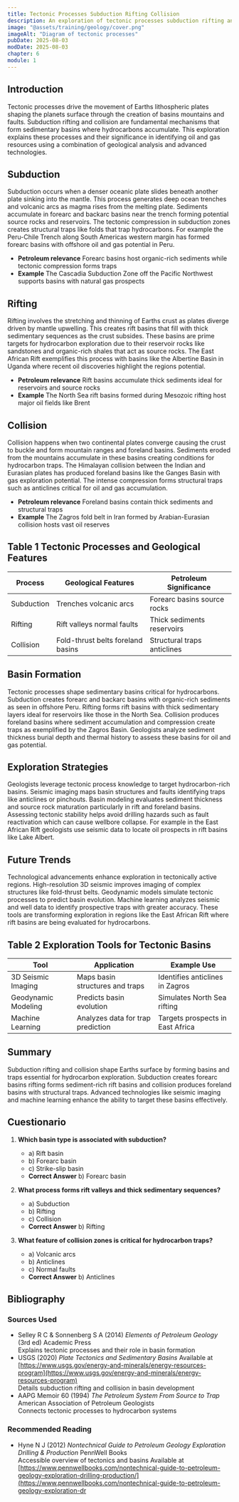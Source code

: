 ```yaml
---
title: Tectonic Processes Subduction Rifting Collision
description: An exploration of tectonic processes subduction rifting and collision detailing their role in shaping Earths surface and forming sedimentary basins critical for hydrocarbon exploration
image: "@assets/training/geology/cover.png"
imageAlt: "Diagram of tectonic processes"
pubDate: 2025-08-03
modDate: 2025-08-03
chapter: 6
module: 1
---
```


## Introduction

Tectonic processes drive the movement of Earths lithospheric plates shaping the planets surface through the creation of basins mountains and faults. Subduction rifting and collision are fundamental mechanisms that form sedimentary basins where hydrocarbons accumulate. This exploration explains these processes and their significance in identifying oil and gas resources using a combination of geological analysis and advanced technologies.

## Subduction

Subduction occurs when a denser oceanic plate slides beneath another plate sinking into the mantle. This process generates deep ocean trenches and volcanic arcs as magma rises from the melting plate. Sediments accumulate in forearc and backarc basins near the trench forming potential source rocks and reservoirs. The tectonic compression in subduction zones creates structural traps like folds that trap hydrocarbons. For example the Peru-Chile Trench along South Americas western margin has formed forearc basins with offshore oil and gas potential in Peru.

- **Petroleum relevance** Forearc basins host organic-rich sediments while tectonic compression forms traps
- **Example** The Cascadia Subduction Zone off the Pacific Northwest supports basins with natural gas prospects

## Rifting

Rifting involves the stretching and thinning of Earths crust as plates diverge driven by mantle upwelling. This creates rift basins that fill with thick sedimentary sequences as the crust subsides. These basins are prime targets for hydrocarbon exploration due to their reservoir rocks like sandstones and organic-rich shales that act as source rocks. The East African Rift exemplifies this process with basins like the Albertine Basin in Uganda where recent oil discoveries highlight the regions potential.

- **Petroleum relevance** Rift basins accumulate thick sediments ideal for reservoirs and source rocks
- **Example** The North Sea rift basins formed during Mesozoic rifting host major oil fields like Brent

## Collision

Collision happens when two continental plates converge causing the crust to buckle and form mountain ranges and foreland basins. Sediments eroded from the mountains accumulate in these basins creating conditions for hydrocarbon traps. The Himalayan collision between the Indian and Eurasian plates has produced foreland basins like the Ganges Basin with gas exploration potential. The intense compression forms structural traps such as anticlines critical for oil and gas accumulation.

- **Petroleum relevance** Foreland basins contain thick sediments and structural traps
- **Example** The Zagros fold belt in Iran formed by Arabian-Eurasian collision hosts vast oil reserves

## Table 1 Tectonic Processes and Geological Features

| **Process**   | **Geological Features**        | **Petroleum Significance**         |
|---------------|-------------------------------|-----------------------------------|
| Subduction    | Trenches volcanic arcs        | Forearc basins source rocks       |
| Rifting       | Rift valleys normal faults    | Thick sediments reservoirs        |
| Collision     | Fold-thrust belts foreland basins | Structural traps anticlines   |

## Basin Formation

Tectonic processes shape sedimentary basins critical for hydrocarbons. Subduction creates forearc and backarc basins with organic-rich sediments as seen in offshore Peru. Rifting forms rift basins with thick sedimentary layers ideal for reservoirs like those in the North Sea. Collision produces foreland basins where sediment accumulation and compression create traps as exemplified by the Zagros Basin. Geologists analyze sediment thickness burial depth and thermal history to assess these basins for oil and gas potential.

## Exploration Strategies

Geologists leverage tectonic process knowledge to target hydrocarbon-rich basins. Seismic imaging maps basin structures and faults identifying traps like anticlines or pinchouts. Basin modeling evaluates sediment thickness and source rock maturation particularly in rift and foreland basins. Assessing tectonic stability helps avoid drilling hazards such as fault reactivation which can cause wellbore collapse. For example in the East African Rift geologists use seismic data to locate oil prospects in rift basins like Lake Albert.

## Future Trends

Technological advancements enhance exploration in tectonically active regions. High-resolution 3D seismic improves imaging of complex structures like fold-thrust belts. Geodynamic models simulate tectonic processes to predict basin evolution. Machine learning analyzes seismic and well data to identify prospective traps with greater accuracy. These tools are transforming exploration in regions like the East African Rift where rift basins are being evaluated for hydrocarbons.

## Table 2 Exploration Tools for Tectonic Basins

| **Tool**             | **Application**                     | **Example Use**                |
|---------------------|------------------------------------|-------------------------------|
| 3D Seismic Imaging   | Maps basin structures and traps    | Identifies anticlines in Zagros |
| Geodynamic Modeling  | Predicts basin evolution           | Simulates North Sea rifting   |
| Machine Learning     | Analyzes data for trap prediction  | Targets prospects in East Africa |

## Summary

Subduction rifting and collision shape Earths surface by forming basins and traps essential for hydrocarbon exploration. Subduction creates forearc basins rifting forms sediment-rich rift basins and collision produces foreland basins with structural traps. Advanced technologies like seismic imaging and machine learning enhance the ability to target these basins effectively.

## Cuestionario

1. **Which basin type is associated with subduction?**
   - a) Rift basin
   - b) Forearc basin
   - c) Strike-slip basin
   - **Correct Answer** b) Forearc basin

2. **What process forms rift valleys and thick sedimentary sequences?**
   - a) Subduction
   - b) Rifting
   - c) Collision
   - **Correct Answer** b) Rifting

3. **What feature of collision zones is critical for hydrocarbon traps?**
   - a) Volcanic arcs
   - b) Anticlines
   - c) Normal faults
   - **Correct Answer** b) Anticlines

## Bibliography

### Sources Used

- Selley R C & Sonnenberg S A (2014) *Elements of Petroleum Geology* (3rd ed) Academic Press  
  Explains tectonic processes and their role in basin formation
- USGS (2020) *Plate Tectonics and Sedimentary Basins* Available at [https://www.usgs.gov/energy-and-minerals/energy-resources-program](https://www.usgs.gov/energy-and-minerals/energy-resources-program)  
  Details subduction rifting and collision in basin development
- AAPG Memoir 60 (1994) *The Petroleum System From Source to Trap* American Association of Petroleum Geologists  
  Connects tectonic processes to hydrocarbon systems

### Recommended Reading

- Hyne N J (2012) *Nontechnical Guide to Petroleum Geology Exploration Drilling & Production* PennWell Books  
  Accessible overview of tectonics and basins Available at [https://www.pennwellbooks.com/nontechnical-guide-to-petroleum-geology-exploration-drilling-production/](<https://www.pennwellbooks.com/nontechnical-guide-to-petroleum-geology-exploration-dr>

